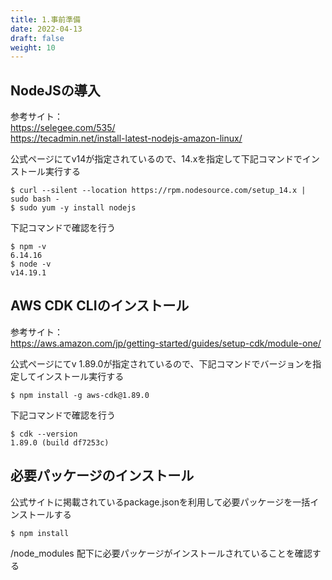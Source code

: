 ```yaml
---
title: 1.事前準備
date: 2022-04-13
draft: false
weight: 10
---
```

## NodeJSの導入

参考サイト：  
https://selegee.com/535/  
https://tecadmin.net/install-latest-nodejs-amazon-linux/  

公式ページにてv14が指定されているので、14.xを指定して下記コマンドでインストール実行する
```command
$ curl --silent --location https://rpm.nodesource.com/setup_14.x | sudo bash -  
$ sudo yum -y install nodejs
```

下記コマンドで確認を行う
```command
$ npm -v
6.14.16
$ node -v
v14.19.1
```

## AWS CDK CLIのインストール
参考サイト：  
https://aws.amazon.com/jp/getting-started/guides/setup-cdk/module-one/

公式ページにてv 1.89.0が指定されているので、下記コマンドでバージョンを指定してインストール実行する

```command
$ npm install -g aws-cdk@1.89.0
```
下記コマンドで確認を行う
```
$ cdk --version
1.89.0 (build df7253c)
```

## 必要パッケージのインストール

公式サイトに掲載されているpackage.jsonを利用して必要パッケージを一括インストールする

```command
$ npm install
```
/node_modules 配下に必要パッケージがインストールされていることを確認する